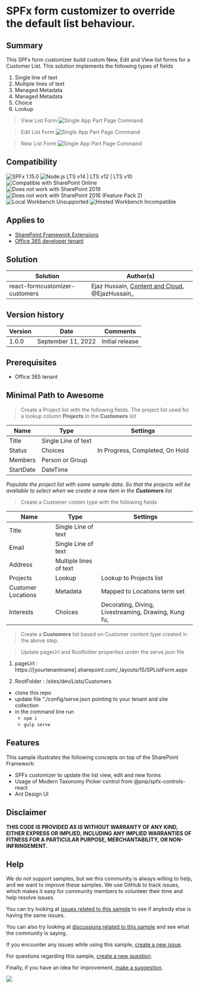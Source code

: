 # SPFx form customizer to override the default list behaviour. 

## Summary
This SPFx form customizer build custom New, Edit and View list forms for a Customer List. This solution implements the following types of fields

1. Single line of text
2. Multiple lines of text
3. Managed Metadata
4. Managed Metadata
5. Choice
6. Lookup


> View List Form
![Single App Part Page Command](./assets/viewform.png)

> Edit List Form
![Single App Part Page Command](./assets/editform.png)

> New List Form
![Single App Part Page Command](./assets/newform.png)


## Compatibility

![SPFx 1.15.0](https://img.shields.io/badge/SPFx-1.15.0-green.svg)
![Node.js LTS v14 | LTS v12 | LTS v10](https://img.shields.io/badge/Node.js-LTS%20v14%20%7C%20LTS%20v12%20%7C%20LTS%20v10-green.svg) 
![Compatible with SharePoint Online](https://img.shields.io/badge/SharePoint%20Online-Compatible-green.svg)
![Does not work with SharePoint 2019](https://img.shields.io/badge/SharePoint%20Server%202019-Incompatible-red.svg "SharePoint Server 2019 requires SPFx 1.4.1 or lower")
![Does not work with SharePoint 2016 (Feature Pack 2)](https://img.shields.io/badge/SharePoint%20Server%202016%20(Feature%20Pack%202)-Incompatible-red.svg "SharePoint Server 2016 Feature Pack 2 requires SPFx 1.1")
![Local Workbench Unsupported](https://img.shields.io/badge/Local%20Workbench-Unsupported-red.svg "Local workbench is no longer available as of SPFx 1.13 and above")
![Hosted Workbench Incompatible](https://img.shields.io/badge/Hosted%20Workbench-Incompatible-red.svg "Does not work with hosted workbench")


## Applies to

* [SharePoint Framework Extensions](https://dev.office.com/sharepoint/docs/spfx/extensions/overview-extensions)
* [Office 365 developer tenant](http://dev.office.com/sharepoint/docs/spfx/set-up-your-developer-tenant)

## Solution

Solution|Author(s)
--------|---------
react-formcustomizer-customers|Ejaz Hussain, [Content and Cloud](https://contentandcloud.com/), @EjazHussain_

## Version history

Version|Date|Comments
-------|----|--------
1.0.0|September 11, 2022|Initial release

## Prerequisites

* Office 365 tenant

## Minimal Path to Awesome


>Create a Project list with the following fields. The project list used for a lookup column **Projects** in the **Customers** list

 
   | Name | Type | Settings |
   |------------|---------------------|-----------------------------------------|
   | Title | Single Line of text | |
   | Status | Choices | In Progress, Completed, On Hold |
   | Members | Person or Group | |
   | StartDate | DateTime | |

_Populate the project list with some sample data. So that the projects will be available to select when we create a new item in the **Customers** list_


> Create a Customer conten type with the following fields


 | Name | Type | Settings |
 |-----------|-----------------------|------------------------------------------------------|
 | Title | Single Line of text | |
 | Email | Single Line of text | |
 | Address | Multiple lines of text | |
 | Projects | Lookup | Lookup to Projects list |
 | Customer Locations | Metadata | Mapped to Locations term set |
 | Interests | Choices | Decorating, Diving, Livestreaming, Drawing, Kung fu,

> Create a **Customers** list based on Customer content type created in the above step.

> Update pageUrl and Rootfolder properties under the serve.json file 

1. pageUrl : https://[yourtenantname].sharepoint.com/_layouts/15/SPListForm.aspx

2. RootFolder : /sites/dev/Lists/Customers

* clone this repo
* update file "./config/serve.json pointing to your tenant and site collection
* in the command line run
  * `npm i`
  * `gulp serve`

## Features

This sample illustrates the following concepts on top of the SharePoint Framework:

* SPFx customizer to update the list view, edit and new forms
* Usage of Modern Taxonomy Picker control from @pnp/spfx-controls-react
* Ant Design UI


## Disclaimer
**THIS CODE IS PROVIDED *AS IS* WITHOUT WARRANTY OF ANY KIND, EITHER EXPRESS OR IMPLIED, INCLUDING ANY IMPLIED WARRANTIES OF FITNESS FOR A PARTICULAR PURPOSE, MERCHANTABILITY, OR NON-INFRINGEMENT.**

## Help

We do not support samples, but we this community is always willing to help, and we want to improve these samples. We use GitHub to track issues, which makes it easy for  community members to volunteer their time and help resolve issues.

You can try looking at [issues related to this sample](https://github.com/pnp/sp-dev-fx-extensions/issues?q=label%3Areact-command-singlepartapppage) to see if anybody else is having the same issues.

You can also try looking at [discussions related to this sample](https://github.com/pnp/sp-dev-fx-extensions/discussions?discussions_q=label%3Areact-command-singlepartapppage) and see what the community is saying.

If you encounter any issues while using this sample, [create a new issue](https://github.com/pnp/sp-dev-fx-extensions/issues/new?assignees=&labels=Needs%3A+Triage+%3Amag%3A%2Ctype%3Abug-suspected&template=bug-report.yml&sample=react-command-singlepartapppage&authors=@luismanez&title=react-command-singlepartapppage%20-%20).

For questions regarding this sample, [create a new question](https://github.com/pnp/sp-dev-fx-extensions/issues/new?assignees=&labels=Needs%3A+Triage+%3Amag%3A%2Ctype%3Abug-suspected&template=question.yml&sample=react-command-singlepartapppage&authors=@luismanez&title=react-command-singlepartapppage%20-%20).

Finally, if you have an idea for improvement, [make a suggestion](https://github.com/pnp/sp-dev-fx-extensions/issues/new?assignees=&labels=Needs%3A+Triage+%3Amag%3A%2Ctype%3Abug-suspected&template=suggestion.yml&sample=react-command-singlepartapppage&authors=@luismanez&title=react-command-singlepartapppage%20-%20).

<img src="https://pnptelemetry.azurewebsites.net/sp-dev-fx-extensions/samples/react-command-singlepartapppage" />
